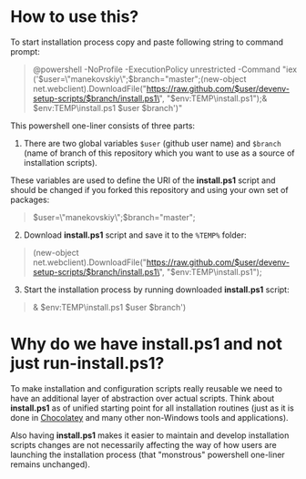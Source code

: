 # How to use this? #

To start installation process copy and paste following string to command prompt:

>@powershell -NoProfile -ExecutionPolicy unrestricted -Command "iex ('$user=\"manekovskiy\";$branch=\"master\";(new-object net.webclient).DownloadFile(\"https://raw.github.com/$user/devenv-setup-scripts/$branch/install.ps1\", \"$env:TEMP\install.ps1\");& $env:TEMP\install.ps1 $user $branch')"

This powershell one-liner consists of three parts:

 1. There are two global variables `$user` (github user name) and `$branch` (name of branch of this repository which you want to use as a source of installation scripts).

 These variables are used to define the URI of the **install.ps1** script and should be changed if you forked this repository and using your own set of packages:
>$user=\"manekovskiy\";$branch=\"master\";

 2. Download **install.ps1** script and save it to the `%TEMP%` folder:
>(new-object net.webclient).DownloadFile(\"https://raw.github.com/$user/devenv-setup-scripts/$branch/install.ps1\", \"$env:TEMP\install.ps1\");

 3. Start the installation process by running downloaded **install.ps1** script:
>& $env:TEMP\install.ps1 $user $branch')

# Why do we have **install.ps1** and not just **run-install.ps1**? #

To make installation and configuration scripts really reusable we need to have an additional layer of abstraction over actual scripts. Think about **install.ps1** as of unified starting point for all installation routines (just as it is done in [Chocolatey](http://chocolatey.org/) and many other non-Windows tools and applications).

Also having **install.ps1** makes it easier to maintain and develop installation scripts changes are not necessarily affecting the way of how users are launching the installation process (that "monstrous" powershell one-liner remains unchanged).